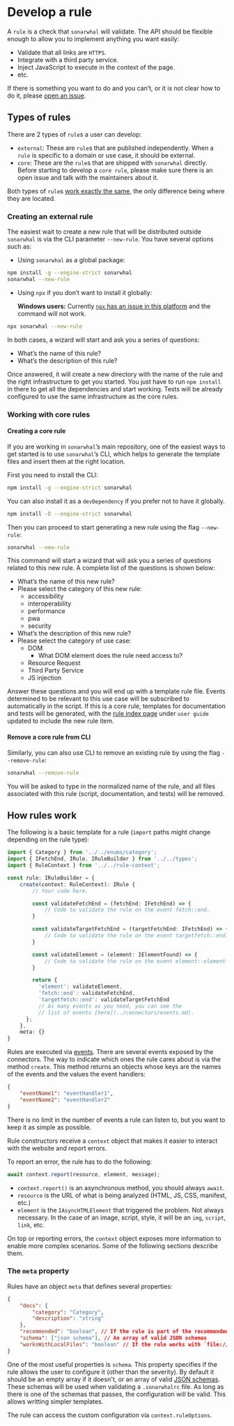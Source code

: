 # Develop a rule

A `rule` is a check that `sonarwhal` will validate. The API should be
flexible enough to allow you to implement anything you want easily:

* Validate that all links are `HTTPS`.
* Integrate with a third party service.
* Inject JavaScript to execute in the context of the page.
* etc.

If there is something you want to do and you can’t, or it is not clear
how to do it, please [open an issue][new issue].

## Types of rules

There are 2 types of `rule`s a user can develop:

* `external`: These are `rule`s that are published independently. When a
  `rule` is specific to a domain or use case, it should be external.
* `core`: These are the `rule`s that are shipped with `sonarwhal` directly.
  Before starting to develop a `core rule`, please make sure there is
  an open issue and talk with the maintainers about it.

Both types of `rule`s [work exactly the same](#how-rules-work), the only
difference being where they are located.

### Creating an external rule

The easiest wait to create a new rule that will be distributed outside
`sonarwhal` is via the CLI parameter `--new-rule`. You have several options
such as:

* Using `sonarwhal` as a global package:

```bash
npm install -g --engine-strict sonarwhal
sonarwhal --new-rule
```

* Using `npx` if you don’t want to install it globally:

  **Windows users:** Currently [`npx` has an issue in this
  platform][npx issue] and the command will not work.

```bash
npx sonarwhal --new-rule
```

In both cases, a wizard will start and ask you a series of questions:

* What’s the name of this rule?
* What’s the description of this rule?

Once answered, it will create a new directory with the name of the rule and
the right infrastructure to get you started. You just have to run
`npm install` in there to get all the dependencies and start working.
Tests will be already configured to use the same infrastructure as the
core rules.

### Working with core rules

#### Creating a core rule

If you are working in `sonarwhal`’s main repository, one of the easiest ways
to get started is to use `sonarwhal`’s CLI, which helps to generate the template
files and insert them at the right location.

First you need to install the CLI:

```bash
npm install -g --engine-strict sonarwhal
```

You can also install it as a `devDependency` if you prefer not to
have it globally.

```bash
npm install -D --engine-strict sonarwhal
```

Then you can proceed to start generating a new rule using the flag `--new-rule`:

```bash
sonarwhal --new-rule
```

This command will start a wizard that will ask you a series of questions
related to this new rule. A complete list of the questions is shown below:

* What’s the name of this new rule?
* Please select the category of this new rule:
  * accessibility
  * interoperability
  * performance
  * pwa
  * security
* What’s the description of this new rule?
* Please select the category of use case:
  * DOM
    * What DOM element does the rule need access to?
  * Resource Request
  * Third Party Service
  * JS injection

Answer these questions and you will end up with a template rule file.
Events determined to be relevant to this use case will be subscribed
to automatically in the script. If this is a core rule, templates for
documentation and tests will be generated, with the [rule index
page](../../user-guide/rules/index.md) under `user guide` updated to
include the new rule item.

#### Remove a core rule from CLI

Similarly, you can also use CLI to remove an existing rule by using the
flag `--remove-rule`:

```bash
sonarwhal --remove-rule
```

You will be asked to type in the normalized name of the rule, and all
files associated with this rule (script, documentation, and tests) will
be removed.

## How rules work

The following is a basic template for a rule (`import` paths might change
depending on the rule type):

```ts
import { Category } from '../../enums/category';
import { IFetchEnd, IRule, IRuleBuilder } from '../../types';
import { RuleContext } from '../../rule-context';

const rule: IRuleBuilder = {
    create(context: RuleContext): IRule {
        // Your code here.

        const validateFetchEnd = (fetchEnd: IFetchEnd) => {
            // Code to validate the rule on the event fetch::end.
        }

        const validateTargetFetchEnd = (targetFetchEnd: IFetchEnd) => {
            // Code to validate the rule on the event targetfetch::end.
        }

        const validateElement = (element: IElementFound) => {
            // Code to validate the rule on the event element::element-type.
        }

        return {
          'element': validateElement,
          'fetch::end': validateFetchEnd,
          'targetfetch::end': validateTargetFetchEnd
          // As many events as you need, you can see the
          // list of events [here](../connectors/events.md).
      };
    },
    meta: {}
}
```

Rules are executed via [events](../connectors/events.md). There are several
events exposed by the connectors. The way to indicate which ones the rule cares
about is via the method `create`. This method returns an objects whose keys
are the names of the events and the values the event handlers:

```json
{
    "eventName1": "eventHandler1",
    "eventName2": "eventHandler2"
}
```

There is no limit in the number of events a rule can listen to, but you want
to keep it as simple as possible.

Rule constructors receive a `context` object that makes it easier to interact
with the website and report errors.

To report an error, the rule has to do the following:

```ts
await context.report(resource, element, message);
```

* `context.report()` is an asynchronous method, you should always `await`.
* `resource` is the URL of what is being analyzed (HTML, JS, CSS, manifest,
  etc.)
* `element` is the `IAsyncHTMLElement` that triggered the problem. Not always
  necessary. In the case of an image, script, style, it will be an `img`,
  `script`, `link`, etc.

On top or reporting errors, the `context` object exposes more information
to enable more complex scenarios. Some of the following sections describe them.

### The `meta` property

Rules have an object `meta` that defines several properties:

```json
{
    "docs": {
        "category": "Category",
        "description": "string"
    },
    "recommended": "boolean", // If the rule is part of the recommended options
    "schema": ["json schema"], // An array of valid JSON schemas
    "worksWithLocalFiles": "boolean" // If the rule works with `file://`
}
```

One of the most useful properties is `schema`. This property specifies
if the rule allows the user to configure it (other than the severity).
By default it should be an empty array if it doesn't, or an array of
valid [JSON schemas][json schema]. These schemas will be used when
validating a `.sonarwhalrc` file. As long as there is one of the schemas
that passes, the configuration will be valid. This allows writting
simpler templates.

The rule can access the custom configuration via `context.ruleOptions`.

<!-- Link labels: -->

[json schema]: http://json-schema.org/
[new issue]: https://github.com/sonarwhal/sonarwhal/issues/new
[npx issue]: https://github.com/npm/npm/issues/17869
